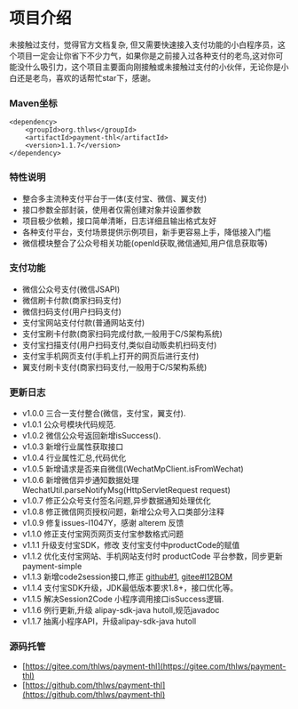 # 项目介绍

未接触过支付，觉得官方文档复杂, 但又需要快速接入支付功能的小白程序员，这个项目一定会让你省下不少力气，如果你是之前接入过各种支付的老鸟,这对你可能没什么吸引力，这个项目主要面向刚接触或未接触过支付的小伙伴，无论你是小白还是老鸟，喜欢的话帮忙star下，感谢。

### Maven坐标
```
<dependency>
    <groupId>org.thlws</groupId>
    <artifactId>payment-thl</artifactId>
    <version>1.1.7</version>
</dependency>
```

### 特性说明
- 整合多主流种支付平台于一体(支付宝、微信、翼支付)
- 接口参数全部封装，使用者仅需创建对象并设置参数
- 项目极少依赖，接口简单清晰，日志详细且输出格式友好
- 各种支付平台，支付场景提供示例项目，新手更容易上手，降低接入门槛
- 微信模块整合了公众号相关功能(openId获取,微信通知,用户信息获取等)

### 支付功能
- 微信公众号支付(微信JSAPI)
- 微信刷卡付款(商家扫码支付)
- 微信扫码支付(用户扫码支付)
- 支付宝网站支付付款(普通网站支付)
- 支付宝刷卡付款(商家扫码完成付款,一般用于C/S架构系统)
- 支付宝扫描支付(用户扫码支付,类似自动贩卖机扫码支付)
- 支付宝手机网页支付(手机上打开的网页后进行支付)
- 翼支付刷卡支付(商家扫码支付,一般用于C/S架构系统)

### 更新日志
- v1.0.0 三合一支付整合(微信，支付宝，翼支付).
- v1.0.1 公众号模块代码规范.
- v1.0.2 微信公众号返回新增isSuccess().
- v1.0.3 新增行业属性获取接口
- v1.0.4 行业属性汇总,代码优化
- v1.0.5 新增请求是否来自微信(WechatMpClient.isFromWechat)
- v1.0.6 新增微信异步通知数据处理 WechatUtil.parseNotifyMsg(HttpServletRequest request)
- v1.0.7 修正公众号支付签名问题,异步数据通知处理优化
- v1.0.8 修正微信网页授权问题，新增公众号入口类部分注释
- v1.0.9 修复issues-I1047Y，感谢 alterem 反馈
- v1.1.0 修正支付宝网页网页支付宝参数格式问题
- v1.1.1 升级支付宝SDK，修改 支付宝支付中productCode的赋值
- v1.1.2 优化支付宝网站、手机网站支付时 productCode 平台参数，同步更新payment-simple
- v1.1.3 新增code2session接口,修正 [github#1](https://github.com/thlws/payment-thl/issues/1), [gitee#I12BOM](https://gitee.com/thlws/payment-thl/issues/I12BOM)
- v1.1.4 支付宝SDK升级，JDK最低版本要求1.8+，接口优化等。
- v1.1.5 解决Session2Code 小程序调用接口isSuccess逻辑.
- v1.1.6 例行更新,升级 alipay-sdk-java hutoll,规范javadoc
- v1.1.7 抽离小程序API，升级alipay-sdk-java hutoll

### 源码托管
- [https://gitee.com/thlws/payment-thl](https://gitee.com/thlws/payment-thl)
- [https://github.com/thlws/payment-thl](https://github.com/thlws/payment-thl)